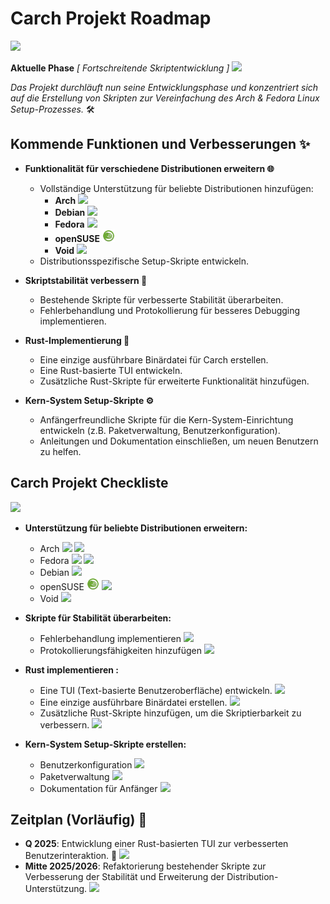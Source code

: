 # Carch Projekt Roadmap 
<img src="https://img.icons8.com/?size=80&id=CBfO8TrnezXC&format=png" width="50" />

**Aktuelle Phase** *[ Fortschreitende Skriptentwicklung ]* <img src="https://cdn-icons-png.flaticon.com/128/4315/4315445.png" width="20" /> 

*Das Projekt durchläuft nun seine Entwicklungsphase und konzentriert sich auf die Erstellung von Skripten zur Vereinfachung des Arch & Fedora Linux Setup-Prozesses.* 🛠️

## Kommende Funktionen und Verbesserungen ✨

- **Funktionalität für verschiedene Distributionen erweitern 🌐**
   - Vollständige Unterstützung für beliebte Distributionen hinzufügen:
     - **Arch** <img src="https://img.icons8.com/?size=48&id=uIXgLv5iSlLJ&format=png" width="20" />
     - **Debian** <img src="https://img.icons8.com/?size=48&id=17838&format=png" width="20" /> 
     - **Fedora** <img src="https://img.icons8.com/?size=48&id=ZbBhBW0N2q3D&format=png" width="20" />
     - **openSUSE** <img src="https://raw.githubusercontent.com/harilvfs/assets/refs/heads/main/suse/opensuse.png" width="20" /> 
     - **Void** <img src="https://upload.wikimedia.org/wikipedia/commons/thumb/0/02/Void_Linux_logo.svg/256px-Void_Linux_logo.svg.png" width="20" /> 
   - Distributionsspezifische Setup-Skripte entwickeln.

- **Skriptstabilität verbessern 🔧**
   - Bestehende Skripte für verbesserte Stabilität überarbeiten.
   - Fehlerbehandlung und Protokollierung für besseres Debugging implementieren.

- **Rust-Implementierung 🦀**
  - Eine einzige ausführbare Binärdatei für Carch erstellen. 
  - Eine Rust-basierte TUI entwickeln. 
  - Zusätzliche Rust-Skripte für erweiterte Funktionalität hinzufügen. 

- **Kern-System Setup-Skripte ⚙️**
   - Anfängerfreundliche Skripte für die Kern-System-Einrichtung entwickeln (z.B. Paketverwaltung, Benutzerkonfiguration).
   - Anleitungen und Dokumentation einschließen, um neuen Benutzern zu helfen.

## Carch Projekt Checkliste 
<img src="https://cdn-icons-png.flaticon.com/128/8090/8090840.png" width="30" />

- **Unterstützung für beliebte Distributionen erweitern:**

  - Arch <img src="https://img.icons8.com/?size=48&id=uIXgLv5iSlLJ&format=png" width="20" /> <img src="https://cdn-icons-png.flaticon.com/128/190/190411.png" width="20" /> 
  - Fedora <img src="https://img.icons8.com/?size=48&id=ZbBhBW0N2q3D&format=png" width="20" /> <img src="https://cdn-icons-png.flaticon.com/128/190/190411.png" width="20" />
  - Debian <img src="https://cdn-icons-png.flaticon.com/128/190/190406.png" width="20" /> 
  - openSUSE <img src="https://raw.githubusercontent.com/harilvfs/assets/refs/heads/main/suse/opensuse.png" width="20" /> <img src="https://cdn-icons-png.flaticon.com/128/190/190411.png" width="20" />  
  - Void <img src="https://cdn-icons-png.flaticon.com/128/190/190406.png" width="20" />

- **Skripte für Stabilität überarbeiten:**

  - Fehlerbehandlung implementieren <img src="https://cdn-icons-png.flaticon.com/128/190/190411.png" width="20" /> 
  - Protokollierungsfähigkeiten hinzufügen <img src="https://cdn-icons-png.flaticon.com/128/190/190411.png" width="20" />

- **Rust implementieren :**

  - Eine TUI (Text-basierte Benutzeroberfläche) entwickeln. <img src="https://cdn-icons-png.flaticon.com/128/190/190411.png" width="20" /> 
  - Eine einzige ausführbare Binärdatei erstellen. <img src="https://cdn-icons-png.flaticon.com/128/190/190411.png" width="20" /> 
  - Zusätzliche Rust-Skripte hinzufügen, um die Skriptierbarkeit zu verbessern. <img src="https://cdn-icons-png.flaticon.com/128/190/190406.png" width="20" />

- **Kern-System Setup-Skripte erstellen:**
  
  - Benutzerkonfiguration <img src="https://cdn-icons-png.flaticon.com/128/190/190411.png" width="20" />
  - Paketverwaltung <img src="https://cdn-icons-png.flaticon.com/128/190/190411.png" width="20" />
  - Dokumentation für Anfänger <img src="https://cdn-icons-png.flaticon.com/128/190/190411.png" width="20" />

## Zeitplan (Vorläufig) 📅

- **Q 2025**: Entwicklung einer Rust-basierten TUI zur verbesserten Benutzerinteraktion. 🦀 <img src="https://cdn-icons-png.flaticon.com/128/190/190411.png" width="20" />
- **Mitte 2025/2026**: Refaktorierung bestehender Skripte zur Verbesserung der Stabilität und Erweiterung der Distribution-Unterstützung. <img src="https://cdn-icons-png.flaticon.com/128/190/190411.png" width="20" />
